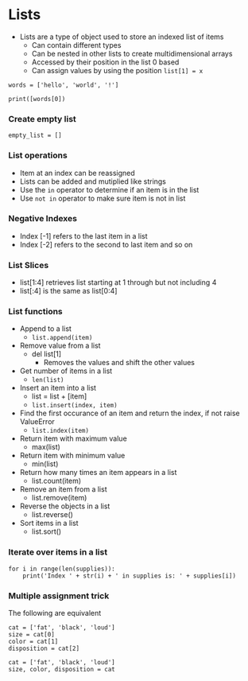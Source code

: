# Lists

- Lists are a type of object used to store an indexed list of items
  - Can contain different types
  - Can be nested in other lists to create multidimensional arrays
  - Accessed by their position in the list 0 based
  - Can assign values by using the position `list[1] = x`

`words = ['hello', 'world', '!']`

`print([words[0])`

### Create empty list

`empty_list = []`

### List operations

- Item at an index can be reassigned
- Lists can be added and mutiplied like strings
- Use the `in` operator to determine if an item is in the list
- Use `not in` operator to make sure item is not in list

### Negative Indexes

- Index [-1] refers to the last item in a list
- Index [-2] refers to the second to last item and so on

### List Slices

- list[1:4] retrieves list starting at 1 through but not including 4
- list[:4] is the same as list[0:4]

### List functions

- Append to a list
  - `list.append(item)`
- Remove value from a list
  - del list[1]
    - Removes the values and shift the other values
- Get number of items in a list
  - `len(list)`
- Insert an item into a list
  - list = list + [item]
  - `list.insert(index, item)`
- Find the first occurance of an item and return the index, if not raise ValueError
  - `list.index(item)`
- Return item with maximum value
  - max(list)
- Return item with minimum value
  - min(list)
- Return how many times an item appears in a list
  - list.count(item)
- Remove an item from a list
  - list.remove(item)
- Reverse the objects in a list
  - list.reverse()
- Sort items in a list
  - list.sort()
  
### Iterate over items in a list

```
for i in range(len(supplies)):
    print('Index ' + str(i) + ' in supplies is: ' + supplies[i])
```

### Multiple assignment trick

The following are equivalent

```
cat = ['fat', 'black', 'loud']
size = cat[0]
color = cat[1]
disposition = cat[2]
```

```
cat = ['fat', 'black', 'loud']
size, color, disposition = cat
```

